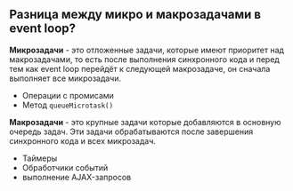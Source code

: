 ## Разница между микро и макрозадачами в event loop?

**Микрозадачи** - это отложенные задачи, которые имеют приоритет над макрозадачами, то есть после выполнения синхронного кода и перед тем как event loop перейдёт к следующей макрозадаче, он сначала выполняет все микрозадачи.

- Операции с промисами
- Метод `queueMicrotask()`

**Макрозадачи** - это крупные задачи которые добавляются в основную очередь задач. Эти задачи обрабатываются после завершения синхронного кода и всех микрозадач.

- Таймеры
- Обработчики событий
- выполнение AJAX-запросов